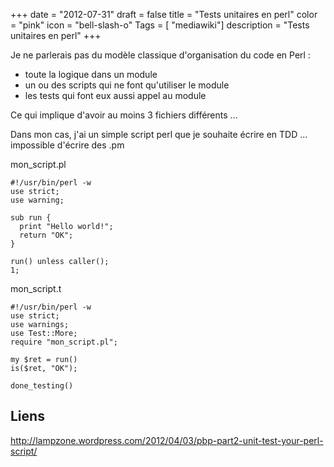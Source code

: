 +++
date = "2012-07-31"
draft = false
title = "Tests unitaires en perl"
color = "pink"
icon = "bell-slash-o"
Tags = [ "mediawiki"]
description = "Tests unitaires en perl"
+++

Je ne parlerais pas du modèle classique d'organisation du code en Perl :

-   toute la logique dans un module
-   un ou des scripts qui ne font qu'utiliser le module
-   les tests qui font eux aussi appel au module

Ce qui implique d'avoir au moins 3 fichiers différents ...

Dans mon cas, j'ai un simple script perl que je souhaite écrire en TDD
... impossible d'écrire des .pm

mon\_script.pl

    #!/usr/bin/perl -w
    use strict;
    use warning;

    sub run {
      print "Hello world!";
      return "OK";
    }

    run() unless caller();
    1;

mon\_script.t

    #!/usr/bin/perl -w
    use strict;
    use warnings;
    use Test::More;
    require "mon_script.pl";

    my $ret = run()
    is($ret, "OK");

    done_testing()

Liens
-----

<http://lampzone.wordpress.com/2012/04/03/pbp-part2-unit-test-your-perl-script/>

